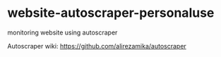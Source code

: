 # website-autoscraper-personaluse
monitoring website using autoscraper


Autoscraper wiki:
https://github.com/alirezamika/autoscraper
